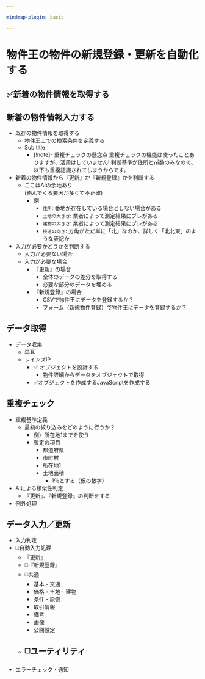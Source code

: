 ```yaml
---

mindmap-plugin: basic

---
```


# 物件王の物件の新規登録・更新を自動化する

## ✅新着の物件情報を取得する

## 新着の物件情報入力する
- 既存の物件情報を取得する
	- 物件王上での検索条件を定義する
	- Sub title
		- [!note]- 重複チェックの懸念点
		重複チェックの機能は使ったことありますが、活用はしていません!
		判断基準が住所と㎡数のみなので、以下も重複認識されてしまうからです。
- 新着の物件情報から『更新』か『新規登録』かを判断する
	- ここはAIの余地あり<br>(絡んでくる要因が多くて不正確)
		- 例
			- `住所`: 番地が存在している場合としない場合がある
			- `土地の大きさ`: 業者によって測定結果にブレがある
			- `建物の大きさ`: 業者によって測定結果にブレがある
			- `接道の向き`: 方角がただ単に「北」なのか、詳しく「北北東」のような表記か
- 入力が必要かどうかを判断する
	- 入力が必要ない場合
	- 入力が必要な場合
		- 『更新』の場合
			- 全体のデータの差分を取得する
			- 必要な部分のデータを埋める
		- 『新規登録』の場合
			- CSVで物件王にデータを登録するか？
			- フォーム（新規物件登録）で物件王にデータを登録するか？

## データ取得
- データ収集
	- 早耳
	- レインズIP
		- ✅ オブジェクトを設計する
			- 物件詳細からデータをオブジェクトで取得
		- ✅オブジェクトを作成するJavaScriptを作成する

## 重複チェック
- 重複基準定義
	- 最初の絞り込みをどのように行うか？
		- 例）所在地1までを使う
		- 暫定の項目
			- 都道府県
			- 市町村
			- 所在地1
			- 土地面積
				- 1％とする（仮の数字）
- AIによる類似性判定
	- 『更新』、『新規登録』の判断をする
- 例外処理

## データ入力／更新
- 入力判定
- ◻️自動入力処理
	- 『更新』
	- ◻️『新規登録』
	- ◻️共通
		- 基本・交通
		- 価格・土地・建物
		- 条件・設備
		- 取引情報
		- 備考
		- 画像
		- 公開設定
	- ◻️ユーティリティ
		- 
- エラーチェック・通知
